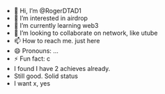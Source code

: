 - 👋 Hi, I’m @RogerDTAD1
- 👀 I’m interested in airdrop
- 🌱 I’m currently learning web3
- 💞️ I’m looking to collaborate on network, like utube
- 📫 How to reach me. just here
- 😄 Pronouns: ...
- ⚡ Fun fact: c
- I found I have 2 achieves already.
- Still good. Solid status
- I want x, yes

<!---
RogerDTAD1/RogerDTAD1 is a ✨ special ✨ repository because its `README.md` (this file) appears on your GitHub profile.
You can click the Preview link to take a look at your changes.
--->

